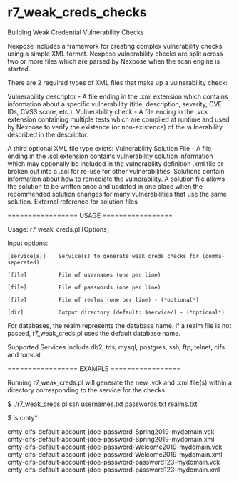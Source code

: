 # r7_weak_creds_checks
Building Weak Credential Vulnerability Checks

Nexpose includes a framework for creating complex vulnerability checks using a simple XML format. 
Nexpose vulnerability checks are split across two or more files which are parsed by Nexpose when the scan engine is started.

There are 2 required types of XML files that make up a vulnerability check:

Vulnerability descriptor - A file ending in the .xml extension which contains information about a specific vulnerability (title, description, severity, CVE IDs, CVSS score, etc.).
Vulnerability check - A file ending in the .vck extension containing multiple tests which are compiled at runtime and used by Nexpose to verify the existence (or non-existence) of the vulnerability described in the descriptor.

A third optional XML file type exists:
Vulnerability Solution File - A file ending in the .sol extension contains vulnerability solution information which may optionally be included in the vulnerability definition .xml file or broken out into a .sol for re-use for other vulnerabilities. Solutions contain information about how to remediate the vulnerability. A solution file allows the solution to be written once and updated in one place when the recommended solution changes for many vulnerabilities that use the same solution.
External reference for solution files

================= USAGE =================

Usage: r7_weak_creds.pl [Options]

Input options:
    
    [service(s)]    Service(s) to generate weak creds checks for (comma-seperated)
    
    [file]          File of usernames (one per line)
    
    [file]          File of passwords (one per line)
    
    [file]          File of realms (one per line) - (*optional*)
    
    [dir]           Output directory (default: $service/) - (*optional*)

For databases, the realm represents the database name. 
If a realm file is not passed, r7_weak_creds.pl uses the default database name.

Supported Services include db2, tds, mysql, postgres, ssh, ftp, telnet, cifs and tomcat

================= EXAMPLE =================

Running r7_weak_creds.pl will generate the new .vck and .xml file(s) within a directory corresponding to the service for the checks.

$ ./r7_weak_creds.pl ssh usernames.txt passwords.txt realms.txt

$ ls cmty*

cmty-cifs-default-account-jdoe-password-Spring2019-mydomain.vck
cmty-cifs-default-account-jdoe-password-Spring2019-mydomain.xml
cmty-cifs-default-account-jdoe-password-Welcome2019-mydomain.vck
cmty-cifs-default-account-jdoe-password-Welcome2019-mydomain.xml
cmty-cifs-default-account-jdoe-password-password123-mydomain.vck
cmty-cifs-default-account-jdoe-password-password123-mydomain.xml
